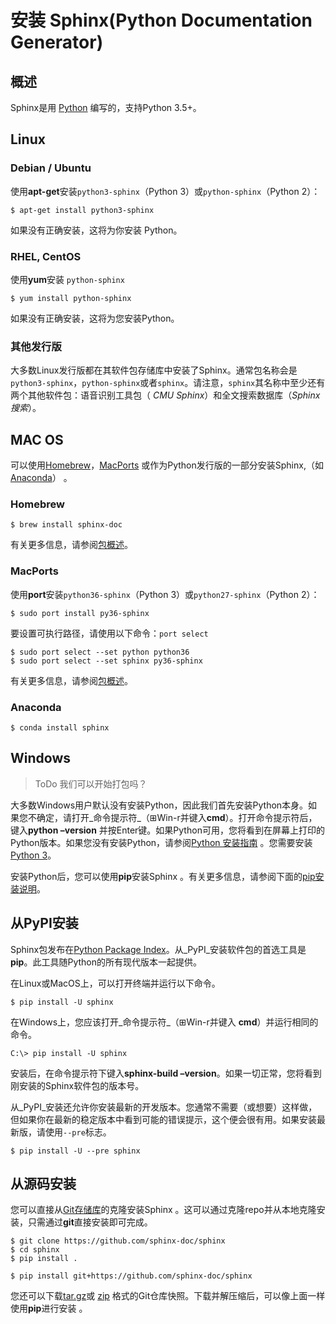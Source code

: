 # 安装 Sphinx(Python Documentation Generator)

## 概述

Sphinx是用 [Python](https://docs.python-guide.org/) 编写的，支持Python 3.5+。

## Linux

### Debian / Ubuntu

使用**apt-get**安装`python3-sphinx`（Python 3）或`python-sphinx`（Python 2）：

```
$ apt-get install python3-sphinx
```

如果没有正确安装，这将为你安装 Python。

### RHEL, CentOS

使用**yum**安装 `python-sphinx`

```
$ yum install python-sphinx
```

如果没有正确安装，这将为您安装Python。

### 其他发行版

大多数Linux发行版都在其软件包存储库中安装了Sphinx。通常包名称会是`python3-sphinx`，`python-sphinx`或者`sphinx`。请注意，`sphinx`其名称中至少还有两个其他软件包：语音识别工具包（
_CMU Sphinx_）和全文搜索数据库（_Sphinx搜索_）。

## MAC OS

可以使用[Homebrew](https://brew.sh/)，[MacPorts](https://www.macports.org/)
或作为Python发行版的一部分安装Sphinx,（如[Anaconda](https://www.anaconda.com/download/#macos)） 。

### Homebrew

```
$ brew install sphinx-doc
```

有关更多信息，请参阅[包概述](https://formulae.brew.sh/formula/sphinx-doc)。

### MacPorts

使用**port**安装`python36-sphinx`（Python 3）或`python27-sphinx`（Python 2）：

```
$ sudo port install py36-sphinx
```

要设置可执行路径，请使用以下命令：`port select`

```
$ sudo port select --set python python36
$ sudo port select --set sphinx py36-sphinx
```

有关更多信息，请参阅[包概述](https://www.macports.org/ports.php?by=library&substr=py36-sphinx)。

### Anaconda

```
$ conda install sphinx
```

## Windows

> ToDo 我们可以开始打包吗？

大多数Windows用户默认没有安装Python，因此我们首先安装Python本身。如果您不确定，请打开_命令提示符_（⊞Win-r并键入**cmd**）。打开命令提示符后，键入**python –version**
并按Enter键。如果Python可用，您将看到在屏幕上打印的Python版本。如果您没有安装Python，请参阅[Python 安装指南](https://docs.python-guide.org/)
。您需要安装[Python 3](https://docs.python-guide.org/starting/install3/win/)。

安装Python后，您可以使用**pip**安装Sphinx 。有关更多信息，请参阅下面的[pip安装说明](http://www.sphinx-doc.org/en/master/usage/installation.html#install-pypi)。

## 从PyPI安装

Sphinx包发布在[Python Package Index](https://pypi.org/project/Sphinx/)。从_PyPI_安装软件包的首选工具是**pip**。此工具随Python的所有现代版本一起提供。

在Linux或MacOS上，可以打开终端并运行以下命令。

```
$ pip install -U sphinx
```

在Windows上，您应该打开_命令提示符_（⊞Win-r并键入 **cmd**）并运行相同的命令。

```
C:\> pip install -U sphinx
```

安装后，在命令提示符下键入**sphinx-build –version**。如果一切正常，您将看到刚安装的Sphinx软件包的版本号。

从_PyPI_安装还允许你安装最新的开发版本。您通常不需要（或想要）这样做，但如果你在最新的稳定版本中看到可能的错误提示，这个便会很有用。如果安装最新版，请使用`--pre`标志。

```
$ pip install -U --pre sphinx
```

## 从源码安装

您可以直接从[Git存储库](https://github.com/sphinx-doc/sphinx)的克隆安装Sphinx 。这可以通过克隆repo并从本地克隆安装，只需通过**git**直接安装即可完成。

```
$ git clone https://github.com/sphinx-doc/sphinx
$ cd sphinx
$ pip install .
```

```
$ pip install git+https://github.com/sphinx-doc/sphinx
```

您还可以下载[tar.gz](https://github.com/sphinx-doc/sphinx/archive/master.tar.gz)或 [zip](https://github.com/sphinx-doc/sphinx/archive/master.zip)
格式的Git仓库快照。下载并解压缩后，可以像上面一样使用**pip**进行安装 。

